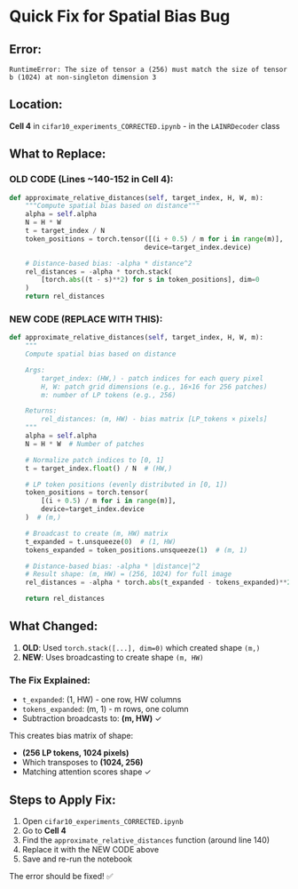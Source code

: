 # Quick Fix for Spatial Bias Bug

## Error:
```
RuntimeError: The size of tensor a (256) must match the size of tensor b (1024) at non-singleton dimension 3
```

## Location:
**Cell 4** in `cifar10_experiments_CORRECTED.ipynb` - in the `LAINRDecoder` class

## What to Replace:

### OLD CODE (Lines ~140-152 in Cell 4):
```python
def approximate_relative_distances(self, target_index, H, W, m):
    """Compute spatial bias based on distance"""
    alpha = self.alpha
    N = H * W
    t = target_index / N
    token_positions = torch.tensor([(i + 0.5) / m for i in range(m)],
                                  device=target_index.device)

    # Distance-based bias: -alpha * distance^2
    rel_distances = -alpha * torch.stack(
        [torch.abs((t - s)**2) for s in token_positions], dim=0
    )
    return rel_distances
```

### NEW CODE (REPLACE WITH THIS):
```python
def approximate_relative_distances(self, target_index, H, W, m):
    """
    Compute spatial bias based on distance

    Args:
        target_index: (HW,) - patch indices for each query pixel
        H, W: patch grid dimensions (e.g., 16×16 for 256 patches)
        m: number of LP tokens (e.g., 256)

    Returns:
        rel_distances: (m, HW) - bias matrix [LP_tokens × pixels]
    """
    alpha = self.alpha
    N = H * W  # Number of patches

    # Normalize patch indices to [0, 1]
    t = target_index.float() / N  # (HW,)

    # LP token positions (evenly distributed in [0, 1])
    token_positions = torch.tensor(
        [(i + 0.5) / m for i in range(m)],
        device=target_index.device
    )  # (m,)

    # Broadcast to create (m, HW) matrix
    t_expanded = t.unsqueeze(0)  # (1, HW)
    tokens_expanded = token_positions.unsqueeze(1)  # (m, 1)

    # Distance-based bias: -alpha * |distance|^2
    # Result shape: (m, HW) = (256, 1024) for full image
    rel_distances = -alpha * torch.abs(t_expanded - tokens_expanded)**2

    return rel_distances
```

## What Changed:

1. **OLD**: Used `torch.stack([...], dim=0)` which created shape `(m,)`
2. **NEW**: Uses broadcasting to create shape `(m, HW)`

### The Fix Explained:
- `t_expanded`: (1, HW) - one row, HW columns
- `tokens_expanded`: (m, 1) - m rows, one column
- Subtraction broadcasts to: **(m, HW)** ✓

This creates bias matrix of shape:
- **(256 LP tokens, 1024 pixels)**
- Which transposes to **(1024, 256)**
- Matching attention scores shape ✓

## Steps to Apply Fix:

1. Open `cifar10_experiments_CORRECTED.ipynb`
2. Go to **Cell 4**
3. Find the `approximate_relative_distances` function (around line 140)
4. Replace it with the NEW CODE above
5. Save and re-run the notebook

The error should be fixed! ✅

